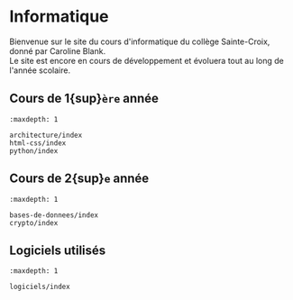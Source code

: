 <!-- Copyright 2024 Caroline Blank <caro@c-space.org> -->
<!-- SPDX-License-Identifier: CC-BY-NC-SA-4.0 -->

# Informatique

Bienvenue sur le site du cours d'informatique du collège Sainte-Croix, donné par
Caroline Blank.\
Le site est encore en cours de développement et évoluera tout au long de l'année
scolaire.

## Cours de 1{sup}`ère` année

```{toctree}
:maxdepth: 1

architecture/index
html-css/index
python/index
```

## Cours de 2{sup}`e` année

```{toctree}
:maxdepth: 1

bases-de-donnees/index
crypto/index
```

## Logiciels utilisés

```{toctree}
:maxdepth: 1

logiciels/index
```

